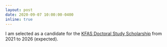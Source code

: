 ```yaml
---
layout: post
date: 2020-09-07 10:00:00-0400
inline: true
---
```


I am selected as a candidate for the [KFAS Doctoral Study Scholarship](http://www.kfas.or.kr/ScholarShip/ScholarShip0201.aspx?pCulture=en) from 2021 to 2026 (expected).
